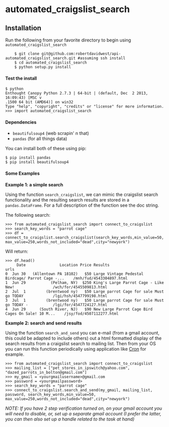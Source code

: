 automated\_craigslist\_search
===========================

## Installation 

Run the following from your favorite directory to begin using `automated_craigslist_search`

		$ git clone git@github.com:robertdavidwest/api-automated_craigslist_search.git #assuming ssh install
		$ cd automated_craigslist_search
		$ python setup.py install

#### Test the install

	$ python
	Enthought Canopy Python 2.7.3 | 64-bit | (default, Dec  2 2013, 16:09:43) [MSC v
	.1500 64 bit (AMD64)] on win32
	Type "help", "copyright", "credits" or "license" for more information.
	>>> import automated_craigslist_search


#### Dependencies

* `beautifulsoup4` (web scrapin' n that)
* `pandas` (for all things data)

You can install both of these using pip:

	$ pip install pandas
	$ pip install beautifulsoup4

#### Some Examples

**Example 1: a simple search**

Using the function `search_craigslist`, we can mimic the craigslist search functionality and the resulting search results are stored in a `pandas.DataFrame`. For a full description of the function see the doc string.

The following search:
 
	>>> from automated_craigslist_search import connect_to_craigslist
	>>> search_key_words = "parrot cage"
	>>> df = connect_to_craigslist.search_craigslist(search_key_words,min_value=50, max_value=250,words_not_included="dead",city="newyork")

Will return:

	>>> df.head()
	     Date               Location Price Results                      						urls
	0  Jun 30   (Allentown PA 18102)   $50 Large Vintage Pedestal Birdcage/ Parrot Cage -...  	/mnh/fud/4543304897.html  
	1  Jun 29           (Pelham, NY)  $250 King's Large Parrot Cage - Like New!  				/wch/for/4545509813.html   
	2  Jul  1         (brentwood ny)   $50 Large parrot Cage for sale Must go TODAY   			/lgi/hsh/4547799198.html  
	3  Jul  1         (brentwood ny)   $50 Large parrot Cage for sale Must go TODAY -  			/lgi/for/4547724127.html  
	4  Jun 29      (South River, NJ)   $90 New Large Parrot Cage Bird Cages On Sale! 10 M...  	/jsy/fod/4507112277.html  
	
**Example 2: search and send results**

Using the function `search_and_send` you can e-mail (from a gmail account, this could be adapted to include others) out a html formatted display of the search results from a craigslist search to mailing list. Then from your OS you can run this function periodically using application like [Cron](https://help.ubuntu.com/community/CronHowto) for example. 

	>>> from automated_craigslist_search import connect_to_craigslist
	>>> mailing_list = ["pet_stores_in_ipswitch@yahoo.com", "dazed_parrots_in_bolton@gmail.com"]
	>>> my_gmail = <yourgmailusername>@gmail.com
	>>> password = <yourgmailpassword>
	>>> search_key_words = "parrot cage"
	>>> connect_to_craigslist.search_and_send(my_gmail, mailing_list, password, search_key_words,min_value=50, max_value=250,words_not_included="dead",city="newyork")

*NOTE: If you have 2 step verification turned on, on your gmail account you will need to disable, or, set up a separate gmail account (I prefer the latter, you can then also set up a handle related to the task at hand)*

